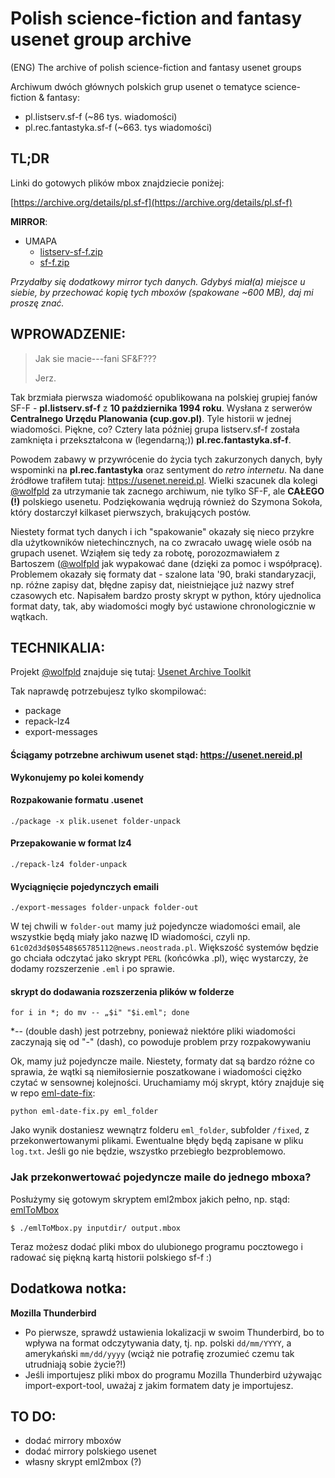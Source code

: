 # Polish science-fiction and fantasy usenet group archive
(ENG) The archive of polish science-fiction and fantasy usenet groups

Archiwum dwóch głównych polskich grup usenet o tematyce science-fiction & fantasy:
* pl.listserv.sf-f (~86 tys. wiadomości)
* pl.rec.fantastyka.sf-f (~663. tys wiadomości)

## TL;DR
Linki do gotowych plików mbox znajdziecie poniżej:

[https://archive.org/details/pl.sf-f](https://archive.org/details/pl.sf-f)


**MIRROR**:
* UMAPA
  * [listserv-sf-f.zip](https://www.umapa.pl/usenet/listserv-sf-f.zip)
  * [sf-f.zip](https://www.umapa.pl/usenet/sf-f.zip)

*Przydałby się dodatkowy mirror tych danych. Gdybyś miał(a) miejsce u siebie, by przechować kopię tych mboxów (spakowane ~600 MB), daj mi proszę znać.* 

## WPROWADZENIE:

> Jak sie macie---fani SF&F???
> 
> Jerz.
  
Tak brzmiała pierwsza wiadomość opublikowana na polskiej grupiej fanów SF-F - **pl.listserv.sf-f** z **10 października 1994 roku**. Wysłana z serwerów **Centralnego Urzędu Planowania (cup.gov.pl)**. Tyle historii w jednej wiadomości. Piękne, co? Cztery lata później grupa listserv.sf-f została zamknięta i przekształcona w (legendarną;)) **pl.rec.fantastyka.sf-f**.

Powodem zabawy w przywrócenie do życia tych zakurzonych danych, były wspominki na **pl.rec.fantastyka** oraz sentyment do *retro internetu*. Na dane źródłowe trafiłem tutaj: <https://usenet.nereid.pl>. Wielki szacunek dla kolegi [@wolfpld](https://github.com/wolfpld) za utrzymanie tak zacnego archiwum, nie tylko SF-F, ale **CAŁEGO (!)** polskiego usenetu.
Podziękowania wędrują również do Szymona Sokoła, który dostarczył kilkaset pierwszych, brakujących postów.

Niestety format tych danych i ich "spakowanie" okazały się nieco przykre dla użytkowników nietechincznych, na co zwracało uwagę wiele osób na grupach usenet. Wziąłem się tedy za robotę, porozozmawiałem z Bartoszem ([@wolfpld](https://github.com/wolfpld) jak wypakować dane (dzięki za pomoc i współpracę).
Problemem okazały się formaty dat - szalone lata '90, braki standaryzacji, np. różne zapisy dat, błędne zapisy dat, nieistniejące już nazwy stref czasowych etc. Napisałem bardzo prosty skrypt w python, który ujednolica format daty, tak, aby wiadomości mogły być ustawione chronologicznie w wątkach. 

## TECHNIKALIA:

Projekt [@wolfpld](https://github.com/wolfpld) znajduje się tutaj: [Usenet Archive Toolkit ](https://github.com/wolfpld/usenetarchive/)

Tak naprawdę potrzebujesz tylko skompilować:
- package
- repack-lz4
- export-messages

#### Ściągamy potrzebne archiwum usenet stąd: <https://usenet.nereid.pl>

**Wykonujemy po kolei komendy**

#### Rozpakowanie formatu .usenet
`./package -x plik.usenet folder-unpack`

#### Przepakowanie w format lz4
`./repack-lz4 folder-unpack`

#### Wyciągnięcie pojedynczych emaili
`./export-messages folder-unpack folder-out`

W tej chwili w `folder-out` mamy już pojedyncze wiadomości email, ale wszystkie będą miały jako nazwę ID wiadomości, czyli np. `61c02d3d$0$548$65785112@news.neostrada.pl`. Większość systemów będzie go chciała odczytać jako skrypt `PERL` (końcówka .pl), więc wystarczy, że dodamy rozszerzenie `.eml` i po sprawie.

#### skrypt do dodawania rozszerzenia plików w folderze
`for i in *; do mv -- „$i" "$i.eml"; done`

*-- (double dash) jest potrzebny, ponieważ niektóre pliki wiadomości zaczynają się od "-" (dash), co powoduje problem przy rozpakowywaniu

Ok, mamy już pojedyncze maile. Niestety, formaty dat są bardzo różne co sprawia, że wątki są niemiłosiernie poszatkowane i wiadomości ciężko czytać w sensownej kolejności. Uruchamiamy mój skrypt, który znajduje się w repo [eml-date-fix](https://github.com/michuhu/eml-date-fix): 

`python eml-date-fix.py eml_folder`

Jako wynik dostaniesz wewnątrz folderu `eml_folder`, subfolder `/fixed`, z przekonwertowanymi plikami.
Ewentualne błędy będą zapisane w pliku `log.txt`. Jeśli go nie będzie, wszystko przebiegło bezproblemowo.

### Jak przekonwertować pojedyncze maile do jednego mboxa?
Posłużymy się gotowym skryptem eml2mbox jakich pełno, np. stąd: [emlToMbox](https://github.com/Jachimo/emlToMbox)

`$ ./emlToMbox.py inputdir/ output.mbox`

Teraz możesz dodać pliki mbox do ulubionego programu pocztowego i radować się piękną kartą historii polskiego sf-f :)

## Dodatkowa notka:
**Mozilla Thunderbird**
* Po pierwsze, sprawdź ustawienia lokalizacji w swoim Thunderbird, bo to wpływa na format odczytywania daty, tj. np. polski `dd/mm/YYYY`, a amerykański `mm/dd/yyyy` (wciąż nie potrafię zrozumieć czemu tak utrudniają sobie życie?!)
* Jeśli importujesz pliki mbox do programu Mozilla Thunderbird używając import-export-tool, uważaj z jakim formatem daty je importujesz. 

## TO DO:
* dodać mirrory mboxów
* dodać mirrory polskiego usenet
* własny skrypt eml2mbox (?)
